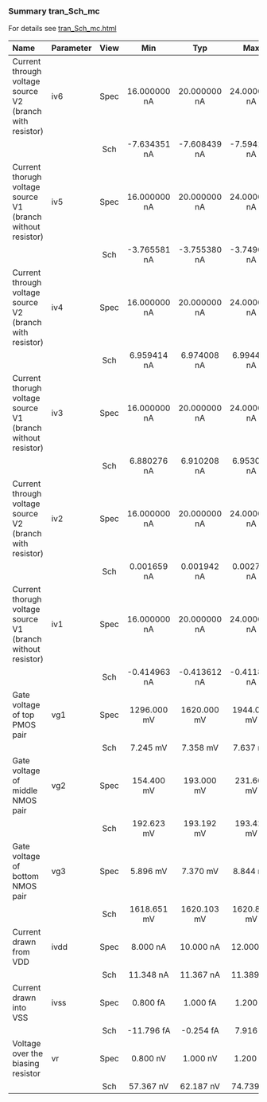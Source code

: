 ### Summary tran_Sch_mc

For details see <a href='tran_Sch_mc.html'>tran_Sch_mc.html</a>

|**Name**|**Parameter**|**View**|**Min** | **Typ** | **Max**|
|:---|:---|:---:|:---:|:---:|:---:|
|Current through voltage source V2 (branch with resistor)|iv6 | Spec | 16.000000 nA | 20.000000 nA | 24.000000 nA |
| | | Sch|-7.634351 nA | -7.608439 nA | -7.594138 nA |
|Current thorugh voltage source V1 (branch without resistor)|iv5 | Spec | 16.000000 nA | 20.000000 nA | 24.000000 nA |
| | | Sch|-3.765581 nA | -3.755380 nA | -3.749074 nA |
|Current through voltage source V2 (branch with resistor)|iv4 | Spec | 16.000000 nA | 20.000000 nA | 24.000000 nA |
| | | Sch|6.959414 nA | 6.974008 nA | 6.994445 nA |
|Current thorugh voltage source V1 (branch without resistor)|iv3 | Spec | 16.000000 nA | 20.000000 nA | 24.000000 nA |
| | | Sch|6.880276 nA | 6.910208 nA | 6.953038 nA |
|Current through voltage source V2 (branch with resistor)|iv2 | Spec | 16.000000 nA | 20.000000 nA | 24.000000 nA |
| | | Sch|0.001659 nA | 0.001942 nA | 0.002731 nA |
|Current thorugh voltage source V1 (branch without resistor)|iv1 | Spec | 16.000000 nA | 20.000000 nA | 24.000000 nA |
| | | Sch|-0.414963 nA | -0.413612 nA | -0.411864 nA |
|Gate voltage of top PMOS pair|vg1 | Spec | 1296.000 mV | 1620.000 mV | 1944.000 mV |
| | | Sch|7.245 mV | 7.358 mV | 7.637 mV |
|Gate voltage of middle NMOS pair|vg2 | Spec | 154.400 mV | 193.000 mV | 231.600 mV |
| | | Sch|192.623 mV | 193.192 mV | 193.421 mV |
|Gate voltage of bottom NMOS pair|vg3 | Spec | 5.896 mV | 7.370 mV | 8.844 mV |
| | | Sch|1618.651 mV | 1620.103 mV | 1620.859 mV |
|Current drawn from VDD|ivdd | Spec | 8.000 nA | 10.000 nA | 12.000 nA |
| | | Sch|11.348 nA | 11.367 nA | 11.389 nA |
|Current drawn into VSS|ivss | Spec | 0.800 fA | 1.000 fA | 1.200 fA |
| | | Sch|-11.796 fA | -0.254 fA | 7.916 fA |
|Voltage over the biasing resistor|vr | Spec | 0.800 nV | 1.000 nV | 1.200 nV |
| | | Sch|57.367 nV | 62.187 nV | 74.739 nV |
